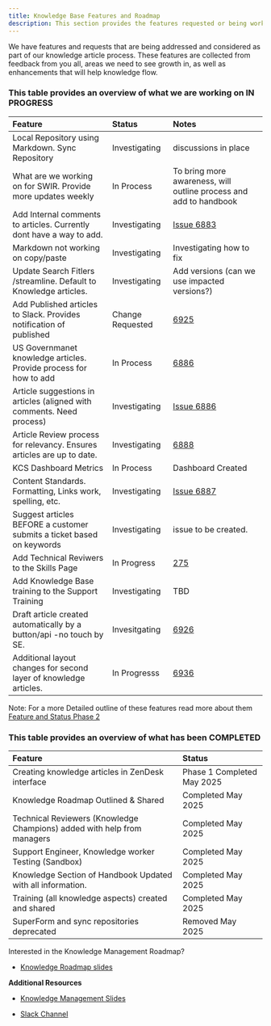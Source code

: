 ```yaml
---
title: Knowledge Base Features and Roadmap
description: This section provides the features requested or being worked on, along with our Knowledge Roadmap 
---
```


We have features and requests that are being addressed and considered as part of our knowledge article process. These features are collected from feedback from you all, areas we need to see growth in, as well as enhancements that will help knowledge flow. 

### This table provides an overview of what we are working on **IN PROGRESS**

| Feature                                                                | Status          | Notes    |                                                                                   
|:---------------------------------------------------------------------- |:----------------|:-------------------------------------------------------------------------------------------------|
|Local Repository using Markdown. Sync Repository                        | Investigating   | discussions in place                                                                             |
|What are we working on for SWIR. Provide more updates weekly            | In Process      | To bring more awareness, will outline process and add to handbook                                |
|Add Internal comments to articles. Currently dont have a way to add.    | Investigating   | [Issue 6883](https://gitlab.com/gitlab-com/support/support-team-meta/-/issues/6883)              |
|Markdown not working on copy/paste                                      | Investigating   | Investigating how to fix                                                                         |
|Update Search Fitlers /streamline. Default to Knowledge articles.       | Investigating   | Add versions (can we use impacted versions?)                                                     |
|Add Published articles to Slack. Provides notification of published     | Change Requested| [6925](https://gitlab.com/gitlab-com/support/support-team-meta/-/issues/6925)                    |
|US Governmanet knowledge articles. Provide process for how to add       | In Process      | [6886](https://gitlab.com/gitlab-com/support/support-team-meta/-/issues/6886)                    |
|Article suggestions in articles (aligned with comments. Need process)   | Investigating   | [Issue 6886](https://gitlab.com/gitlab-com/support/support-team-meta/-/issues/6886)              |
|Article Review process for relevancy. Ensures articles are up to date.  | Investigating   | [6888](https://gitlab.com/gitlab-com/support/support-team-meta/-/issues/6888)                    |
|KCS Dashboard Metrics                                                   | In Process      | Dashboard Created                                                                                |
|Content Standards. Formatting, Links work, spelling, etc.               | Investigating   | [Issue 6887](https://gitlab.com/gitlab-com/support/support-team-meta/-/issues/6887)              |
|Suggest articles BEFORE a customer submits a ticket based on keywords   | Investigating   | issue to be created.                                                                             |
|Add Technical Reviwers to the Skills Page                               | In Progress     | [275](https://gitlab.com/gitlab-com/gl-security/corp/cust-support-ops/issue-tracker/-/issues/275)|
|Add Knowledge Base training to the Support Training                     | Investigating   | TBD                                                                                              |
|Draft article created automatically by a button/api -no touch by SE.    | Invesitgating   | [6926](https://gitlab.com/gitlab-com/support/support-team-meta/-/issues/6926)                    |
|Additional layout changes for second layer of knowledge articles.       | In Progresss    | [6936](https://gitlab.com/gitlab-com/support/support-team-meta/-/issues/6936)                    |

Note: For a more Detailed outline of these features read more about them [Feature and Status Phase 2](https://docs.google.com/presentation/d/1flmNz8K6SF5JLMFSFSV00v3lt1Z53UtuH3FgHtNQJEc/edit?slide=id.g35224d618b1_0_0#slide=id.g35224d618b1_0_0) 

### This table provides an overview of what has been **COMPLETED**

| Feature                                                                | Status                     |
|:---------------------------------------------------------------------- | :--------------------------|
|Creating knowledge articles in ZenDesk interface                        | Phase 1 Completed May 2025 |
|Knowledge Roadmap Outlined & Shared                                     | Completed May 2025         |
|Technical Reviewers (Knowledge Champions) added with help from managers | Completed May 2025         |
|Support Engineer, Knowledge worker Testing (Sandbox)                    | Completed May 2025         |
|Knowledge Section of Handbook Updated with all information.             | Completed May 2025         |
|Training (all knowledge aspects) created and shared                     | Completed May 2025         |
|SuperForm and sync repositories deprecated                              | Removed May 2025           |

Interested in the Knowledge Management Roadmap?

- [Knowledge Roadmap slides](https://docs.google.com/presentation/d/1flmNz8K6SF5JLMFSFSV00v3lt1Z53UtuH3FgHtNQJEc/edit?slide=id.g351e0dd3be2_1_0#slide=id.g351e0dd3be2_1_0)

**Additional Resources**

- [Knowledge Management Slides](https://docs.google.com/presentation/d/1flmNz8K6SF5JLMFSFSV00v3lt1Z53UtuH3FgHtNQJEc/edit?slide=id.g3445c7f3436_2_41#slide=id.g3445c7f3436_2_41)

- [Slack Channel](https://join.slack.com/share/enQtODk4NzU4MDIxOTA2Mi01ZjJjODAwNGI0MTJlMGU5YjljNTdkNWNjMGQ1NGRlNDdjNWQ3ZGMzNDQ1NGI1NzA5NTVlNWE5Y2ZhNjZiZDVm)
